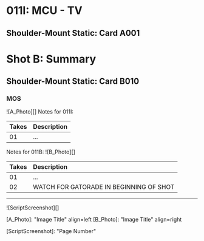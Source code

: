 # 011I: MCU - TV
## Shoulder-Mount Static: Card A001

# Shot B: Summary
## Shoulder-Mount Static: Card B010

### MOS

![A_Photo][]
Notes for 011I: 

| Takes | Description |
|:---|:----|
| 01 | ... |

Notes for 011B: 
![B_Photo][]

| Takes | Description |
|:---|:----|
| 01 | ... |
| 02 | WATCH FOR GATORADE IN BEGINNING OF SHOT |

----

![ScriptScreenshot][]


[A_Photo]:  "Image Title" align=left
[B_Photo]:  "Image Title" align=right

[ScriptScreenshot]: "Page Number"